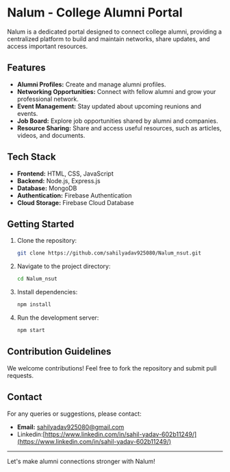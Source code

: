 # Nalum - College Alumni Portal

Nalum is a dedicated portal designed to connect college alumni, providing a centralized platform to build and maintain networks, share updates, and access important resources.

## Features

- **Alumni Profiles:** Create and manage alumni profiles.
- **Networking Opportunities:** Connect with fellow alumni and grow your professional network.
- **Event Management:** Stay updated about upcoming reunions and events.
- **Job Board:** Explore job opportunities shared by alumni and companies.
- **Resource Sharing:** Share and access useful resources, such as articles, videos, and documents.

## Tech Stack

- **Frontend:** HTML, CSS, JavaScript
- **Backend:** Node.js, Express.js
- **Database:** MongoDB
- **Authentication:** Firebase Authentication
- **Cloud Storage:** Firebase Cloud Database

## Getting Started

1. Clone the repository:
   ```bash
   git clone https://github.com/sahilyadav925080/Nalum_nsut.git
   ```
2. Navigate to the project directory:
   ```bash
   cd Nalum_nsut
   ```
3. Install dependencies:
   ```bash
   npm install
   ```
4. Run the development server:
   ```bash
   npm start
   ```

## Contribution Guidelines

We welcome contributions! Feel free to fork the repository and submit pull requests.

## Contact

For any queries or suggestions, please contact:

- **Email:** [sahilyadav925080@gmail.com](mailto\:sahilyadav925080@gmail.com)
- Linkedin:[https://www.linkedin.com/in/sahil-yadav-602b11249/](https://www.linkedin.com/in/sahil-yadav-602b11249/)



---

Let's make alumni connections stronger with Nalum!


